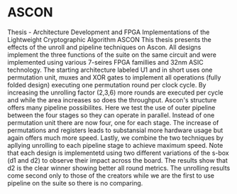 # ASCON
Thesis - Architecture Development and FPGA Implementations of the Lightweight Cryptographic Algorithm ASCON
This thesis presents the effects of the unroll and pipeline techniques on Ascon. All designs implement the three functions of the suite on the same circuit and were implemented using various 7-seires FPGA famillies and 32nm ASIC technology. The starting architecture labeled U1 and in short uses one permutation unit, muxes and XOR gates to implement all operations (fully folded design) executing one permutation round per clock cycle. By increasing the unrolling factor (2,3,6) more rounds are executed per cycle and while the area increases so does the throughput. Ascon's structure offers many pipeline possibilites. Here we test the use of outer pipeline between the four stages so they can operate in parallel. Instead of one permutation unit there are now four, one for each stage. The increase of permutations and registers leads to substansial more hardware usage but again offers much more speed. Lastly, we combine the two techniques by apllying unrolling to each pipeline stage to achieve maximum speed. Note that each design is implementetd using two different variations of the s-box (d1 and d2) to observe their impact across the board. The results show that d2 is the clear winner showing better all round metrics. The unrolling results come second only to those of the creators while we are the first to use pipeline on the suite so there is no comparing.
